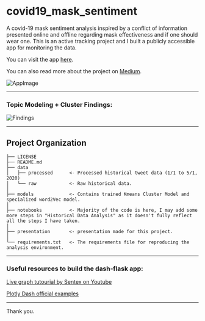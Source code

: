 covid19_mask_sentiment
==============================

A covid-19 mask sentiment analysis inspired by a conflict of information presented online and offline regarding mask effectiveness and if one should wear one. This is an active tracking project and I built a publicly accessible app for monitoring the data. 

You can visit the app [here](https://covid19-mask-sentiment.herokuapp.com/).  

You can also read more about the project on [Medium](https://medium.com/p/a104170ad9a7/edit).  


![AppImage](https://steam-discount-predictor.s3-us-west-2.amazonaws.com/static/app_pic.JPG)

------------
### Topic Modeling + Cluster Findings:


![Findings](https://steam-discount-predictor.s3-us-west-2.amazonaws.com/static/findings.jpg)

------------
Project Organization
------------

    ├── LICENSE
    ├── README.md        
    ├── data
    │   ├── processed      <- Processed historical tweet data (1/1 to 5/1, 2020)
    │   └── raw            <- Raw historical data.
    │
    ├── models             <- Contains trained Kmeans Cluster Model and specialized word2Vec model.
    │
    ├── notebooks          <- Majority of the code is here, I may add some more steps in "Historical Data Analysis" as it doesn't fully reflect all the steps I have taken.
    │
    ├── presentation       <- presentation made for this project.
    │
    └── requirements.txt   <- The requirements file for reproducing the analysis environment.
     
--------

### Useful resources to build the dash-flask app:

[Live graph tutourial by Sentex on Youtube](https://www.youtube.com/watch?v=bz2zqXFjOrE)  

[Plotly Dash official examples](https://dash-gallery.plotly.host/Portal/)  

--------
Thank you.
